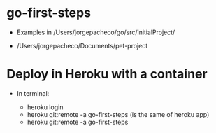 # go-first-steps

- Examples in /Users/jorgepacheco/go/src/initialProject/

- /Users/jorgepacheco/Documents/pet-project


# Deploy in Heroku with a container 


- In terminal:

    * heroku login
    * heroku git:remote -a go-first-steps (is the same of heroku app)
    * heroku git:remote -a go-first-steps


    


